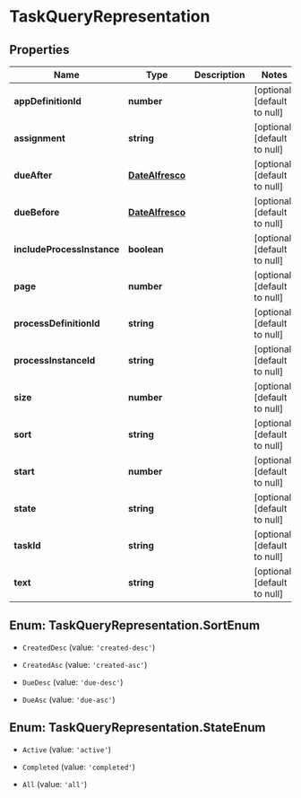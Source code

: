 # TaskQueryRepresentation

## Properties
Name | Type | Description | Notes
------------ | ------------- | ------------- | -------------
**appDefinitionId** | **number** |  | [optional] [default to null]
**assignment** | **string** |  | [optional] [default to null]
**dueAfter** | [**DateAlfresco**](DateAlfresco.md) |  | [optional] [default to null]
**dueBefore** | [**DateAlfresco**](DateAlfresco.md) |  | [optional] [default to null]
**includeProcessInstance** | **boolean** |  | [optional] [default to null]
**page** | **number** |  | [optional] [default to null]
**processDefinitionId** | **string** |  | [optional] [default to null]
**processInstanceId** | **string** |  | [optional] [default to null]
**size** | **number** |  | [optional] [default to null]
**sort** | **string** |  | [optional] [default to null]
**start** | **number** |  | [optional] [default to null]
**state** | **string** |  | [optional] [default to null]
**taskId** | **string** |  | [optional] [default to null]
**text** | **string** |  | [optional] [default to null]


<a name="TaskQueryRepresentation.SortEnum"></a>
## Enum: TaskQueryRepresentation.SortEnum


* `CreatedDesc` (value: `'created-desc'`)

* `CreatedAsc` (value: `'created-asc'`)

* `DueDesc` (value: `'due-desc'`)

* `DueAsc` (value: `'due-asc'`)




<a name="TaskQueryRepresentation.StateEnum"></a>
## Enum: TaskQueryRepresentation.StateEnum


* `Active` (value: `'active'`)

* `Completed` (value: `'completed'`)

* `All` (value: `'all'`)





